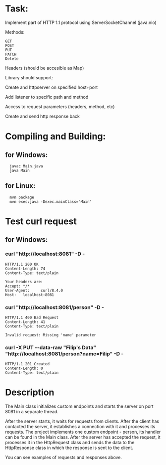 # Task:
Implement part of HTTP 1.1 protocol using ServerSocketChannel (java.nio)

Methods:

    GET
    POST
    PUT
    PATCH
    Delete

Headers (should be accesible as Map)

Library should support:

Create and httpserver on specified host+port

Add listener to specific path and method

Access to request parameters (headers, method, etc)

Create and send http response back


# Compiling and Building:

## for Windows:
        
      javac Main.java
      java Main

## for Linux:

      mvn package
      mvn exec:java -Dexec.mainClass="Main"

# Test curl request

  ## for Windows:

  ### curl "http://localhost:8081" -D -
  
    HTTP/1.1 200 OK
    Content-Length: 74
    Content-Type: text/plain
    
    Your headers are:
    Accept: */*
    User-Agent:     curl/8.4.0
    Host:   localhost:8081

### curl "http://localhost:8081/person" -D -

    HTTP/1.1 400 Bad Request
    Content-Length: 41
    Content-Type: text/plain
    
    Invalid request: Missing 'name' parameter

### curl -X PUT  --data-raw "Filip's Data" "http://localhost:8081/person?name=Filip" -D -

    HTTP/1.1 201 Created
    Content-Length: 0
    Content-Type: text/plain


# Description

The Main class initializes custom endpoints and starts the server on port 8081 in a separate thread. 

After the server starts, it waits for requests from clients. After the client has contacted the server, it establishes a connection with it and processes its requests. The project implements one custom endpoint - person, its handler can be found in the Main class. After the server has accepted the request, it processes it in the HttpRequest class and sends the data to the HttpResponse class in which the response is sent to the client. 

You can see examples of requests and responses above.

      

  

      
